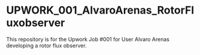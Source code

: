 # UPWORK_001_AlvaroArenas_RotorFluxobserver
This repository is for the Upwork Job #001 for User Alvaro Arenas developing a rotor flux observer.
